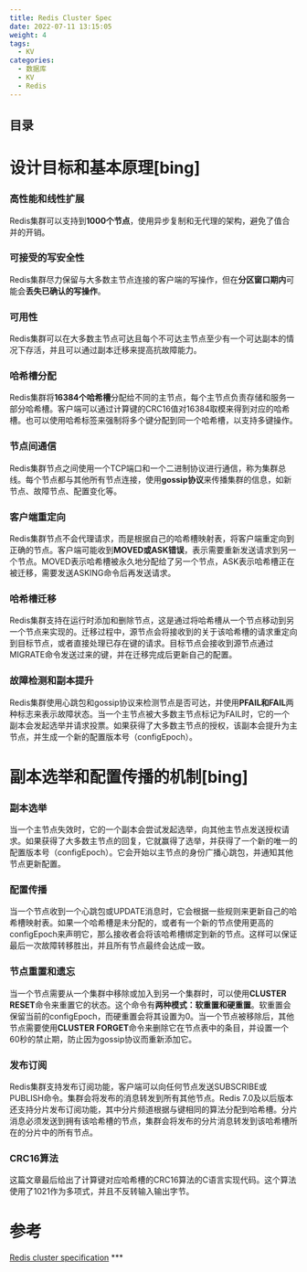 ```yaml
---
title: Redis Cluster Spec
date: 2022-07-11 13:15:05
weight: 4
tags:
  - KV
categories:
  - 数据库
  - KV
  - Redis
---
```


<p></p>
<!-- more -->

## 目录
<!-- toc -->

# 设计目标和基本原理[bing]

### 高性能和线性扩展
  Redis集群可以支持到**1000个节点**，使用异步复制和无代理的架构，避免了值合并的开销。

### 可接受的写安全性
  Redis集群尽力保留与大多数主节点连接的客户端的写操作，但在**分区窗口期内**可能会**丢失已确认的写操作**。

### 可用性
  Redis集群可以在大多数主节点可达且每个不可达主节点至少有一个可达副本的情况下存活，并且可以通过副本迁移来提高抗故障能力。

### 哈希槽分配
Redis集群将**16384个哈希槽**分配给不同的主节点，每个主节点负责存储和服务一部分哈希槽。客户端可以通过计算键的CRC16值对16384取模来得到对应的哈希槽。也可以使用哈希标签来强制将多个键分配到同一个哈希槽，以支持多键操作。

### 节点间通信
  Redis集群节点之间使用一个TCP端口和一个二进制协议进行通信，称为集群总线。每个节点都与其他所有节点连接，使用**gossip协议**来传播集群的信息，如新节点、故障节点、配置变化等。

### 客户端重定向
  Redis集群节点不会代理请求，而是根据自己的哈希槽映射表，将客户端重定向到正确的节点。客户端可能收到**MOVED或ASK错误**，表示需要重新发送请求到另一个节点。MOVED表示哈希槽被永久地分配给了另一个节点，ASK表示哈希槽正在被迁移，需要发送ASKING命令后再发送请求。

### 哈希槽迁移
  Redis集群支持在运行时添加和删除节点，这是通过将哈希槽从一个节点移动到另一个节点来实现的。迁移过程中，源节点会将接收到的关于该哈希槽的请求重定向到目标节点，或者直接处理已存在键的请求。目标节点会接收到源节点通过MIGRATE命令发送过来的键，并在迁移完成后更新自己的配置。

### 故障检测和副本提升
  Redis集群使用心跳包和gossip协议来检测节点是否可达，并使用**PFAIL和FAIL**两种标志来表示故障状态。当一个主节点被大多数主节点标记为FAIL时，它的一个副本会发起选举并请求投票。如果获得了大多数主节点的授权，该副本会提升为主节点，并生成一个新的配置版本号（configEpoch）。


# 副本选举和配置传播的机制[bing]


### 副本选举
  当一个主节点失效时，它的一个副本会尝试发起选举，向其他主节点发送授权请求。如果获得了大多数主节点的回复，它就赢得了选举，并获得了一个新的唯一的配置版本号（configEpoch）。它会开始以主节点的身份广播心跳包，并通知其他节点更新配置。

### 配置传播
  当一个节点收到一个心跳包或UPDATE消息时，它会根据一些规则来更新自己的哈希槽映射表。如果一个哈希槽是未分配的，或者有一个新的节点使用更高的configEpoch来声明它，那么接收者会将该哈希槽绑定到新的节点。这样可以保证最后一次故障转移胜出，并且所有节点最终会达成一致。

### 节点重置和遗忘
  当一个节点需要从一个集群中移除或加入到另一个集群时，可以使用**CLUSTER RESET**命令来重置它的状态。这个命令有**两种模式：软重置和硬重置**。软重置会保留当前的configEpoch，而硬重置会将其设置为0。当一个节点被移除后，其他节点需要使用**CLUSTER FORGET**命令来删除它在节点表中的条目，并设置一个60秒的禁止期，防止因为gossip协议而重新添加它。

### 发布订阅
  Redis集群支持发布订阅功能，客户端可以向任何节点发送SUBSCRIBE或PUBLISH命令。集群会将发布的消息转发到所有其他节点。Redis 7.0及以后版本还支持分片发布订阅功能，其中分片频道根据与键相同的算法分配到哈希槽。分片消息必须发送到拥有该哈希槽的节点，集群会将发布的分片消息转发到该哈希槽所在的分片中的所有节点。

### CRC16算法
  这篇文章最后给出了计算键对应哈希槽的CRC16算法的C语言实现代码。这个算法使用了1021作为多项式，并且不反转输入输出字节。

# 参考
[Redis cluster specification](https://redis.io/docs/reference/cluster-spec/) ***
